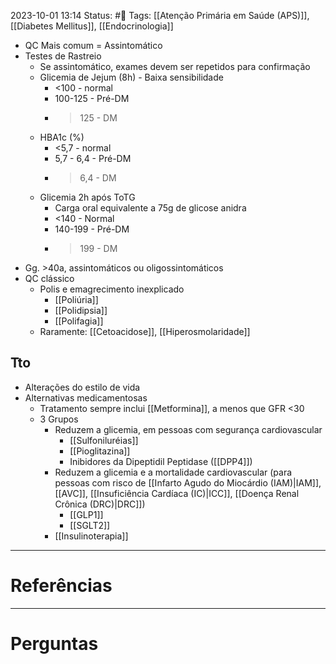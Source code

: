 2023-10-01 13:14
Status: #🌱 
Tags: [[Atenção Primária em Saúde (APS)]], [[Diabetes Mellitus]], [[Endocrinologia]]
<br/>
- QC Mais comum = Assintomático
- Testes de Rastreio
	- Se assintomático, exames devem ser repetidos para confirmação
	- Glicemia de Jejum (8h) - Baixa sensibilidade
		- <100 - normal
		- 100-125 - Pré-DM
		- >125 - DM
	- HBA1c (%)
		- <5,7 - normal
		- 5,7 - 6,4 - Pré-DM
		- >6,4 - DM
	- Glicemia 2h após ToTG
		- Carga oral equivalente a 75g de glicose anidra
		- <140 - Normal
		- 140-199 - Pré-DM
		- >199 - DM
- Gg. >40a, assintomáticos ou oligossintomáticos
- QC clássico
	- Polis e emagrecimento inexplicado
		- [[Poliúria]]
		- [[Polidipsia]]
		- [[Polifagia]]
	- Raramente: [[Cetoacidose]], [[Hiperosmolaridade]]
## Tto
- Alterações do estilo de vida
- Alternativas medicamentosas
	- Tratamento sempre inclui [[Metformina]], a menos que GFR <30
	- 3 Grupos
		- Reduzem a glicemia, em pessoas com segurança cardiovascular
			- [[Sulfoniluréias]]
			- [[Pioglitazina]]
			- Inibidores da Dipeptidil Peptidase ([[DPP4]])
		- Reduzem a glicemia e a mortalidade cardiovascular (para pessoas com risco de [[Infarto Agudo do Miocárdio (IAM)|IAM]], [[AVC]], [[Insuficiência Cardíaca (IC)|ICC]], [[Doença Renal Crônica (DRC)|DRC]])
			- [[GLP1]]
			- [[SGLT2]]
		- [[Insulinoterapia]]

____
# Referências
---
# Perguntas

